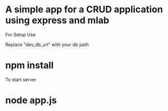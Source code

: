  
# A simple app for a CRUD application using express and mlab

For Setup Use 

Replace "dev_db_url"  with your db path

# npm install

To start server

# node app.js




